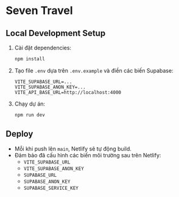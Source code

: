 # Seven Travel

## Local Development Setup

1. Cài đặt dependencies:
   ```bash
   npm install
   ```
2. Tạo file `.env` dựa trên `.env.example` và điền các biến Supabase:
   ```env
   VITE_SUPABASE_URL=...
   VITE_SUPABASE_ANON_KEY=...
   VITE_API_BASE_URL=http://localhost:4000
   ```
3. Chạy dự án:
   ```bash
   npm run dev
   ```

## Deploy

- Mỗi khi push lên `main`, Netlify sẽ tự động build.
- Đảm bảo đã cấu hình các biến môi trường sau trên Netlify:
  - `VITE_SUPABASE_URL`
  - `VITE_SUPABASE_ANON_KEY`
  - `SUPABASE_URL`
  - `SUPABASE_ANON_KEY`
  - `SUPABASE_SERVICE_KEY`
